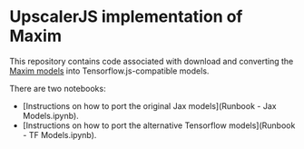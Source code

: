 # UpscalerJS implementation of Maxim

This repository contains code associated with download and converting the [Maxim models](https://github.com/google-research/maxim) into Tensorflow.js-compatible models.

There are two notebooks:

- [Instructions on how to port the original Jax models](Runbook - Jax Models.ipynb).
- [Instructions on how to port the alternative Tensorflow models](Runbook - TF Models.ipynb).
